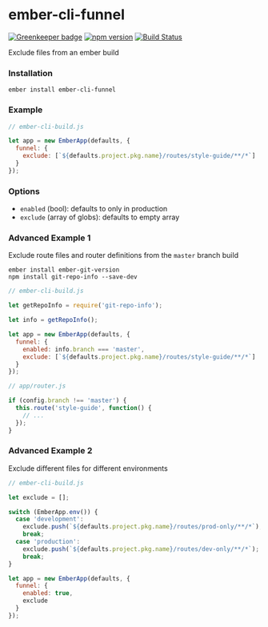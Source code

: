 # ember-cli-funnel

[![Greenkeeper badge](https://badges.greenkeeper.io/kellyselden/ember-cli-funnel.svg)](https://greenkeeper.io/)
[![npm version](https://badge.fury.io/js/ember-cli-funnel.svg)](https://badge.fury.io/js/ember-cli-funnel)
[![Build Status](https://travis-ci.org/kellyselden/ember-cli-funnel.svg?branch=master)](https://travis-ci.org/kellyselden/ember-cli-funnel)

Exclude files from an ember build

### Installation

```
ember install ember-cli-funnel
```

### Example

```js
// ember-cli-build.js

let app = new EmberApp(defaults, {
  funnel: {
    exclude: [`${defaults.project.pkg.name}/routes/style-guide/**/*`]
  }
});
```

### Options

* `enabled` (bool): defaults to only in production
* `exclude` (array of globs): defaults to empty array

### Advanced Example 1

Exclude route files and router definitions from the `master` branch build

```
ember install ember-git-version
npm install git-repo-info --save-dev
```

```js
// ember-cli-build.js

let getRepoInfo = require('git-repo-info');

let info = getRepoInfo();

let app = new EmberApp(defaults, {
  funnel: {
    enabled: info.branch === 'master',
    exclude: [`${defaults.project.pkg.name}/routes/style-guide/**/*`]
  }
});
```

```js
// app/router.js

if (config.branch !== 'master') {
  this.route('style-guide', function() {
    // ...
  });
}
```

### Advanced Example 2

Exclude different files for different environments

```js
// ember-cli-build.js

let exclude = [];

switch (EmberApp.env()) {
  case 'development':
    exclude.push(`${defaults.project.pkg.name}/routes/prod-only/**/*`);
    break;
  case 'production':
    exclude.push(`${defaults.project.pkg.name}/routes/dev-only/**/*`);
    break;
}

let app = new EmberApp(defaults, {
  funnel: {
    enabled: true,
    exclude
  }
});
```
